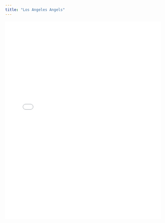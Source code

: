 ```yaml
---
title: "Los Angeles Angels"
---
```



<iframe id="igraph" scrolling="no" style="border:none;" seamless="seamless" src="/plots/LAA.html" height="640" width="100%"></iframe>